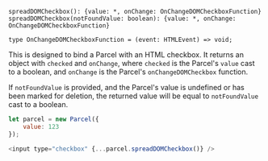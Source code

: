 ```flow
spreadDOMCheckbox(): {value: *, onChange: OnChangeDOMCheckboxFunction}
spreadDOMCheckbox(notFoundValue: boolean): {value: *, onChange: OnChangeDOMCheckboxFunction}

type OnChangeDOMCheckboxFunction = (event: HTMLEvent) => void;
```

This is designed to bind a Parcel with an HTML checkbox.
It returns an object with `checked` and `onChange`, where `checked` is the Parcel's `value` cast to a boolean, and `onChange` is the Parcel's `onChangeDOMCheckbox` function.

If `notFoundValue` is provided, and the Parcel's value is undefined or has been marked for deletion, the returned value will be equal to `notFoundValue` cast to a boolean.

```js
let parcel = new Parcel({
    value: 123
});

<input type="checkbox" {...parcel.spreadDOMCheckbox()} />
```
